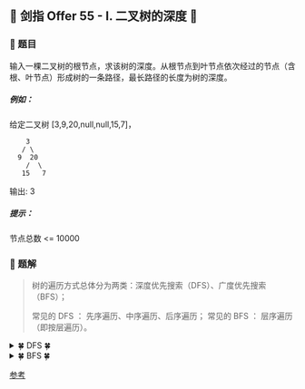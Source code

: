 ## &#127800; 剑指 Offer 55 - I. 二叉树的深度  &#127800;

### &#127826; 题目

输入一棵二叉树的根节点，求该树的深度。从根节点到叶节点依次经过的节点（含根、叶节点）形成树的一条路径，最长路径的长度为树的深度。

##### 例如：

给定二叉树 [3,9,20,null,null,15,7]，

```
    3
   / \
  9  20
    /  \
   15   7
```
输出: 3

##### 提示：
节点总数 <= 10000

### &#127826; 题解

>树的遍历方式总体分为两类：深度优先搜索（DFS）、广度优先搜索（BFS）；
>
>常见的 DFS ： 先序遍历、中序遍历、后序遍历；
>常见的 BFS ： 层序遍历（即按层遍历）。

<details>
<summary>&#127808; DFS &#127808;</summary>

### 思路
- 后序遍历（DFS）
  - 树的后序遍历 / 深度优先搜索往往利用 **递归** 或 **栈** 实现，本文使用递归实现。
  - 关键点： 此树的深度和其左（右）子树的深度之间的关系。显然，**此树的深度** 等于 **左子树的深度** 与 **右子树的深度** 中的 **最大值** +1 。

![](https://pic.leetcode-cn.com/9b063f1f2b7ba125b97a2a11c5f774c0f8ff4df594696993a8eb8282750dae0d-Picture1.png)

### 步骤
1. **终止条件**： 当 `root` 为空，说明已越过叶节点，因此返回 深度 0 。
2. **递推工作**： 本质上是对树做后序遍历。
    1. 计算节点 `root` 的 **左子树的深度** ，即调用 `maxDepth(root.left)`；
    2. 计算节点 `root` 的 **右子树的深度** ，即调用 `maxDepth(root.right)`；
3. **返回值**： 返回 **此树的深度** ，即 `max(maxDepth(root.left), maxDepth(root.right)) + 1`。

<![1](https://pic.leetcode-cn.com/ca69f6f15b15999009e903a7c1284effc33ec2317f213ce9170a5d638e1d8b0c-Picture2.png),![2](https://pic.leetcode-cn.com/8026850d70bbeb67a495d9d59eba48cdb43662208e27b430f866436db6fa6673-Picture3.png),![3](https://pic.leetcode-cn.com/41c5379ebad1af9e846bbd5f3885968b5186f414e145b6468350ce2c70063f9c-Picture4.png),![4](https://pic.leetcode-cn.com/15270a1bf3ce624fc2928a9bd76810221987abb940ff4c06d7c283be5e25c348-Picture5.png),![5](https://pic.leetcode-cn.com/a27fbe2c4f711cfc1d3c0b7166ad370a1b0c1d7241eeec27d0581abf9722011d-Picture6.png),![6](https://pic.leetcode-cn.com/acb83071a507b8c5b33a31cf0bf2469127df59dcf853c0f75cc299b26042f632-Picture7.png),![7](https://pic.leetcode-cn.com/a10e134e2d20b51b7c444f3102464148c7758851452cf7cff2ef3df5666afbaf-Picture8.png),![8](https://pic.leetcode-cn.com/65f9e2a001a58e4fba481a428a7f07011b6e9fead22909c0acb14fa6d88fc28c-Picture9.png),![9](https://pic.leetcode-cn.com/770a9ba56e74def0292539aa6814785a81cbc2e4e6ef559427d23a91703d096e-Picture10.png),![10](https://pic.leetcode-cn.com/7ecf07e4017438980ea0fe8145e71f33b41f6799c2b567ab0c16cfd25d037f02-Picture11.png)>
  
```java
class Solution {
    public int maxDepth(TreeNode root) {
        if(root == null) return 0;
        return Math.max(maxDepth(root.left), maxDepth(root.right)) + 1;
    }
}
```
  
## 复杂度分析：
  
时间复杂度 O(N) ： N 为树的节点数量，计算树的深度需要遍历所有节点。
  
空间复杂度 O(N) ： 最差情况下（当树退化为链表时），递归深度可达到 N 。

</details>
  
<details>
<summary>&#127808; BFS &#127808;</summary>

### 思路
- 层序遍历（BFS）
  - 树的层序遍历 / 广度优先搜索往往利用 队列 实现。
  - 关键点： 每遍历一层，则计数器 +1+1 ，直到遍历完成，则可得到树的深度。


### 步骤
1. 特例处理： 当 `root` 为空，直接返回 深度 00 。
2. 初始化： 队列 `queue` （加入根节点 `root` ），计数器 `res = 0`。
3. 循环遍历： 当 `queue` 为空时跳出。
    1.初始化一个空列表 `tmp` ，用于临时存储下一层节点；
    2.遍历队列： 遍历 `queue` 中的各节点 `node` ，并将其左子节点和右子节点加入 `tmp`；
    3.更新队列： 执行 `queue = tmp` ，将下一层节点赋值给 `queue`；
    4.统计层数： 执行 `res += 1` ，代表层数加 `11`；
4. 返回值： 返回 `res` 即可。


<![1](https://pic.leetcode-cn.com/ae5820426ac175ef06324ed1dbd60a3598229c8ef2719316daf9f967116b7dea-Picture12.png),![2](https://pic.leetcode-cn.com/429d28b860d5781712b1b249eb568f3f14aed3065f252a143affa4621045d79c-Picture13.png),![3](https://pic.leetcode-cn.com/eb749560921844182f575d4f81c9b7cdb1ad14359a0612da81d7de5828bd804c-Picture14.png),![4](https://pic.leetcode-cn.com/37740db43d97725688f2ddd70bfb76d2f7186069931db13e5b640b771e58a04e-Picture15.png),![5](https://pic.leetcode-cn.com/ae07b1eb9ea9140ec0f2241698af6dedbf6fda871da2e3e43ac4271e5086e307-Picture16.png),![6](https://pic.leetcode-cn.com/8d71069944763216d9f69410449034eacca8a74b0c0857274e1584763d8afa32-Picture17.png)>
  
```java
class Solution {
    public int maxDepth(TreeNode root) {
        if(root == null) return 0;
        List<TreeNode> queue = new LinkedList<>() {{ add(root); }}, tmp;
        int res = 0;
        while(!queue.isEmpty()) {
            tmp = new LinkedList<>();
            for(TreeNode node : queue) {
                if(node.left != null) tmp.add(node.left);
                if(node.right != null) tmp.add(node.right);
            }
            queue = tmp;
            res++;
        }
        return res;
    }
}
```
  
## 复杂度分析：
  
时间复杂度 `O(N)` ： `N` 为树的节点数量，计算树的深度需要遍历所有节点。
  
空间复杂度 `O(N)` ： 最差情况下（当树平衡时），队列 `queue` 同时存储 `N/2` 个节点。

</details>
  
[参考](Krahets "链接：https://leetcode-cn.com/problems/er-cha-shu-de-shen-du-lcof/solution/mian-shi-ti-55-i-er-cha-shu-de-shen-du-xian-xu-bia/")